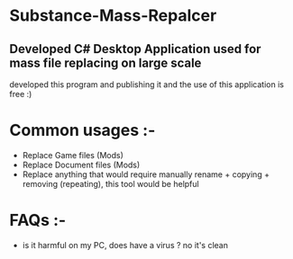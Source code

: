 # Substance-Mass-Repalcer
Developed C# Desktop Application used for mass file replacing on large scale 
-----------------------------------------------------------------------------

developed this program and publishing it and the use of this application is free :)
 
# Common usages :-
- Replace Game files (Mods)
- Replace Document files (Mods)
- Replace anything that would require manually rename + copying + removing (repeating), this tool would be helpful

# FAQs :-
- is it harmful on my PC, does have a virus ?
no it's clean 
